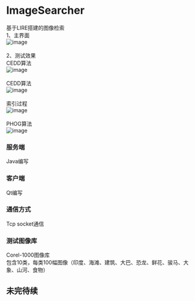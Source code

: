   # ImageSearcher
基于LIRE搭建的图像检索
  <br>
  1、主界面 <br>
    ![image](https://github.com/lesliefish/ImageSearcher/blob/master/pic/1.png)
   <br>  <br>
  2、测试效果 <br>
   CEDD算法<br>
   ![image](https://github.com/lesliefish/ImageSearcher/blob/master/pic/2.png)
   <br>  <br>
   CEDD算法<br>
     ![image](https://github.com/lesliefish/ImageSearcher/blob/master/pic/3.png)
    <br>  <br>
   索引过程<br>
   ![image](https://github.com/lesliefish/ImageSearcher/blob/master/pic/4.png)
    <br>  <br>
    PHOG算法<br>
    ![image](https://github.com/lesliefish/ImageSearcher/blob/master/pic/5.png)

### 服务端 
Java编写

### 客户端 
Qt编写

### 通信方式 
Tcp socket通信

### 测试图像库  
Corel-1000图像库<br>
包含10类，每类100幅图像（印度、海滩、建筑、大巴、恐龙、鲜花、骏马、大象、山河、食物）
    



## 未完待续
